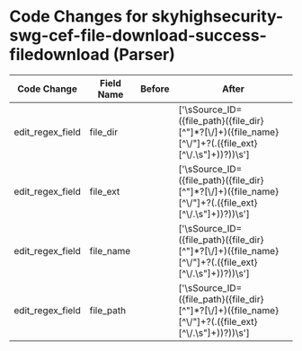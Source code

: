 # Code Changes for skyhighsecurity-swg-cef-file-download-success-filedownload (Parser)

| Code Change | Field Name | Before | After |
|-------------|------------|--------|-------|
| edit_regex_field | file_dir |  | ['\sSource_ID=({file_path}({file_dir}[^"]*?[\\\/]+)({file_name}[^\\\/"]+?(\.({file_ext}[^\\\/\.\s"]+))?))\s'] |
| edit_regex_field | file_ext |  | ['\sSource_ID=({file_path}({file_dir}[^"]*?[\\\/]+)({file_name}[^\\\/"]+?(\.({file_ext}[^\\\/\.\s"]+))?))\s'] |
| edit_regex_field | file_name |  | ['\sSource_ID=({file_path}({file_dir}[^"]*?[\\\/]+)({file_name}[^\\\/"]+?(\.({file_ext}[^\\\/\.\s"]+))?))\s'] |
| edit_regex_field | file_path |  | ['\sSource_ID=({file_path}({file_dir}[^"]*?[\\\/]+)({file_name}[^\\\/"]+?(\.({file_ext}[^\\\/\.\s"]+))?))\s'] |